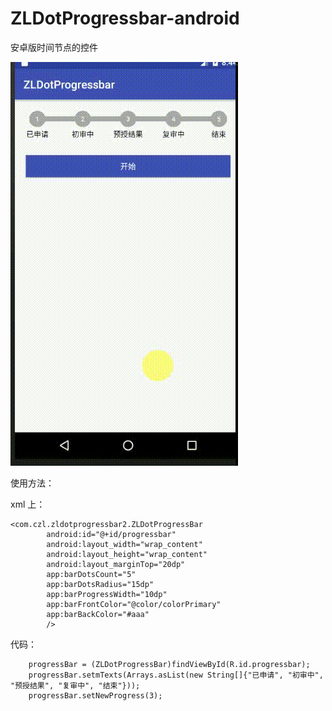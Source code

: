 # ZLDotProgressbar-android
安卓版时间节点的控件

 
![](https://github.com/czl0325/ZLDotProgressbar-android/blob/master/screen.gif)

 
使用方法：
 
xml 上：
 
```
<com.czl.zldotprogressbar2.ZLDotProgressBar
        android:id="@+id/progressbar"
        android:layout_width="wrap_content"
        android:layout_height="wrap_content"
        android:layout_marginTop="20dp"
        app:barDotsCount="5"
        app:barDotsRadius="15dp"
        app:barProgressWidth="10dp"
        app:barFrontColor="@color/colorPrimary"
        app:barBackColor="#aaa"
        />
```
 
代码：
```
    progressBar = (ZLDotProgressBar)findViewById(R.id.progressbar);
    progressBar.setmTexts(Arrays.asList(new String[]{"已申请", "初审中", "预授结果", "复审中", "结束"}));
    progressBar.setNewProgress(3);
```
